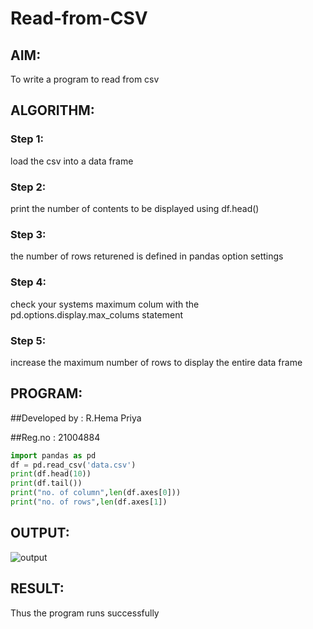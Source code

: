 # Read-from-CSV

## AIM:
To write a program to read from csv

## ALGORITHM:
### Step 1:
load the csv into a data frame

### Step 2:
print the number of contents to be displayed using df.head()

### Step 3:
the number of rows returened is defined in pandas option settings

### Step 4:
check your systems maximum colum with the pd.options.display.max_colums statement

### Step 5:
increase the maximum number of rows to display the entire data frame

## PROGRAM:
##Developed by : R.Hema Priya

##Reg.no : 21004884
```python
import pandas as pd
df = pd.read_csv('data.csv')
print(df.head(10))
print(df.tail())
print("no. of column",len(df.axes[0]))
print("no. of rows",len(df.axes[1])
```
## OUTPUT:
![output](https://github.com/Hemapriya-2004/Read-from-CSV/blob/main/h3.PNG/raw=true)

## RESULT:
Thus the program runs successfully
